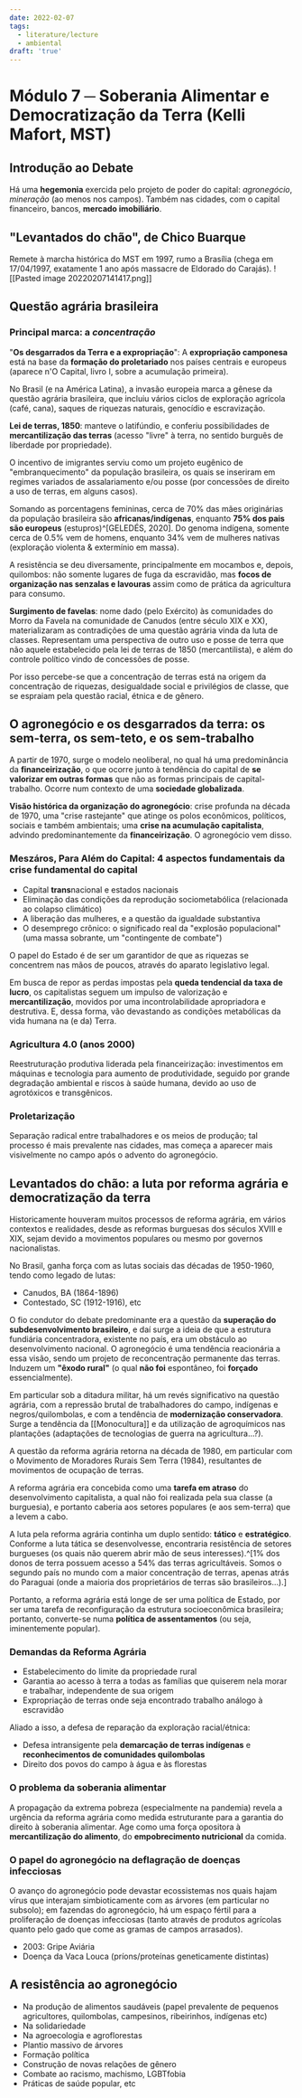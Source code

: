 ```yaml
---
date: 2022-02-07
tags:
  - literature/lecture
  - ambiental
draft: 'true'
---
```


# Módulo 7 ─ Soberania Alimentar e Democratização da Terra (Kelli Mafort, MST)
## Introdução ao Debate
Há uma **hegemonia** exercida pelo projeto de poder do capital: *agronegócio*, *mineração* (ao menos nos campos). Também nas cidades, com o capital financeiro, bancos, **mercado imobiliário**.

## "Levantados do chão", de Chico Buarque
Remete à marcha histórica do MST em 1997, rumo a Brasília (chega em 17/04/1997, exatamente 1 ano após massacre de Eldorado do Carajás). 
![[Pasted image 20220207141417.png]]

## Questão agrária brasileira
### Principal marca: a *concentração*
"**Os desgarrados da Terra e a expropriação**": A **expropriação camponesa** está na base da **formação do proletariado** nos países centrais e europeus (aparece n'O Capital, livro I, sobre a acumulação primeira). 

No Brasil (e na América Latina), a invasão europeia marca a gênese da questão agrária brasileira, que incluiu vários ciclos de exploração agrícola (café, cana), saques de riquezas naturais, genocídio e escravização. 

**Lei de terras, 1850**: manteve o latifúndio, e conferiu possibilidades de **mercantilização das terras** (acesso "livre" à terra, no sentido burguês de liberdade por propriedade). 

O incentivo de imigrantes serviu como um projeto eugênico de "embranquecimento" da população brasileira, os quais se inseriram em regimes variados de assalariamento e/ou posse (por concessões de direito a uso de terras, em alguns casos). 

Somando as porcentagens femininas, cerca de 70% das mães originárias da população brasileira são **africanas/indígenas**, enquanto **75% dos pais são europeus** (estupros)^[GELEDÉS, 2020]. Do genoma indígena, somente cerca de 0.5% vem de homens, enquanto 34% vem de mulheres nativas (exploração violenta & extermínio em massa). 

A resistência se deu diversamente, principalmente em mocambos e, depois, quilombos: não somente lugares de fuga da escravidão, mas **focos de organização nas senzalas e lavouras** assim como de prática da agricultura para consumo.

**Surgimento de favelas**: nome dado (pelo Exército) às comunidades do Morro da Favela na comunidade de Canudos (entre século XIX e XX), materializaram as contradições de uma questão agrária vinda da luta de classes. Representam uma perspectiva de outro uso e posse de terra que não aquele estabelecido pela lei de terras de 1850 (mercantilista), e além do controle político vindo de concessões de posse. 

Por isso percebe-se que a concentração de terras está na origem da concentração de riquezas, desigualdade social e privilégios de classe, que se espraiam pela questão racial, étnica e de gênero. 

## O agronegócio e os desgarrados da terra: os sem-terra, os sem-teto, e os sem-trabalho 
A partir de 1970, surge o modelo neoliberal, no qual há uma predominância da **financeirização**, o que ocorre junto à tendência do capital de **se valorizar em outras formas** que não as formas principais de capital-trabalho. Ocorre num contexto de uma **sociedade globalizada**. 

**Visão histórica da organização do agronegócio**: crise profunda na década de 1970, uma "crise rastejante" que atinge os polos econômicos, políticos, sociais e também ambientais; uma **crise na acumulação capitalista**, advindo predominantemente da **financeirização**. O agronegócio vem disso.

### Meszáros, Para Além do Capital: 4 aspectos fundamentais da crise fundamental do capital
- Capital **trans**nacional e estados nacionais
- Eliminação das condições da reprodução sociometabólica (relacionada ao colapso climático)
- A liberação das mulheres, e a questão da igualdade substantiva 
- O desemprego crônico: o significado real da "explosão populacional" (uma massa sobrante, um "contingente de combate")

O papel do Estado é de ser um garantidor de que as riquezas se concentrem nas mãos de poucos, através do aparato legislativo legal. 

Em busca de repor as perdas impostas pela **queda tendencial da taxa de lucro**, os capitalistas seguem um impulso de valorização e **mercantilização**, movidos por uma incontrolabilidade apropriadora e destrutiva. E, dessa forma, vão devastando as condições metabólicas da vida humana na (e da) Terra. 

### Agricultura 4.0 (anos 2000)
Reestruturação produtiva liderada pela financeirização: investimentos em máquinas e tecnologia para aumento de produtividade, seguido por grande degradação ambiental e riscos à saúde humana, devido ao uso de agrotóxicos e transgênicos. 

### Proletarização
Separação radical entre trabalhadores e os meios de produção; tal processo é mais prevalente nas cidades, mas começa a aparecer mais visivelmente no campo após o advento do agronegócio. 

## Levantados do chão: a luta por reforma agrária e democratização da terra
Historicamente houveram muitos processos de reforma agrária, em vários contextos e realidades, desde as reformas burguesas dos séculos XVIII e XIX, sejam devido a movimentos populares ou mesmo por governos nacionalistas. 

No Brasil, ganha força com as lutas sociais das décadas de 1950-1960, tendo como legado de lutas:
- Canudos, BA (1864-1896)
- Contestado, SC (1912-1916), etc

O fio condutor do debate predominante era a questão da **superação do subdesenvolvimento brasileiro**, e daí surge a ideia de que a estrutura fundiária concentradora, existente no país, era um obstáculo ao desenvolvimento nacional. O agronegócio é uma tendência reacionária a essa visão, sendo um projeto de reconcentração permanente das terras. Induzem um **"êxodo rural"** (o qual **não foi** espontâneo, foi **forçado** essencialmente). 

Em particular sob a ditadura militar, há um revés significativo na questão agrária, com a repressão brutal de trabalhadores do campo, indígenas e negros/quilombolas, e com a tendência de **modernização conservadora**. Surge a tendência da [[Monocultura]] e da utilização de agroquímicos nas plantações (adaptações de tecnologias de guerra na agricultura...?).

A questão da reforma agrária retorna na década de 1980, em particular com o Movimento de Moradores Rurais Sem Terra (1984), resultantes de movimentos de ocupação de terras. 

A reforma agrária era concebida como uma **tarefa em atraso** do desenvolvimento capitalista, a qual não foi realizada pela sua classe (a burguesia), e portanto caberia aos setores populares (e aos sem-terra) que a levem a cabo. 

A luta pela reforma agrária continha um duplo sentido: **tático** e **estratégico**. Conforme a luta tática se desenvolvesse, encontraria resistência de setores burgueses (os quais não querem abrir mão de seus interesses).^[1% dos donos de terra possuem acesso a 54% das terras agricultáveis. Somos o segundo país no mundo com a maior concentração de terras, apenas atrás do Paraguai (onde a maioria dos proprietários de terras são brasileiros...).] 

Portanto, a reforma agrária está longe de ser uma política de Estado, por ser uma tarefa de reconfiguração da estrutura socioeconômica brasileira; portanto, converte-se numa **política de assentamentos** (ou seja, iminentemente popular). 

### Demandas da Reforma Agrária
- Estabelecimento do limite da propriedade rural
- Garantia ao acesso à terra a todas as famílias que quiserem nela morar e trabalhar, independente de sua origem
- Expropriação de terras onde seja encontrado trabalho análogo à escravidão

Aliado a isso, a defesa de reparação da exploração racial/étnica:
- Defesa intransigente pela **demarcação de terras indígenas** e **reconhecimentos de comunidades quilombolas**
- Direito dos povos do campo à água e às florestas

### O problema da soberania alimentar
A propagação da extrema pobreza (especialmente na pandemia) revela a urgência da reforma agrária como medida estruturante para a garantia do direito à soberania alimentar.  Age como uma força opositora à **mercantilização do alimento**, do **empobrecimento nutricional** da comida. 

### O papel do agronegócio na deflagração de doenças infecciosas
O avanço do agronegócio pode devastar ecossistemas nos quais hajam vírus que interajam simbioticamente com as árvores (em particular no subsolo); em fazendas do agronegócio, há um espaço fértil para a proliferação de doenças infecciosas (tanto através de produtos agrícolas quanto pelo gado que come as gramas de campos arrasados). 
 - 2003: Gripe Aviária
 - Doença da Vaca Louca (príons/proteínas geneticamente distintas)

## A resistência ao agronegócio
- Na produção de alimentos saudáveis (papel prevalente de pequenos agricultores, quilombolas, campesinos, ribeirinhos, indígenas etc)
- Na solidariedade
- Na agroecologia e agroflorestas
- Plantio massivo de árvores
- Formação política
- Construção de novas relações de gênero
- Combate ao racismo, machismo, LGBTfobia
- Práticas de saúde popular, etc


